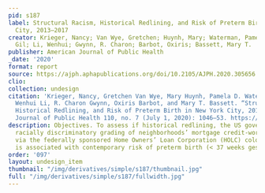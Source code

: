 ```yaml
---
pid: s187
label: Structural Racism, Historical Redlining, and Risk of Preterm Birth in New York
  City, 2013–2017
creator: Krieger, Nancy; Van Wye, Gretchen; Huynh, Mary; Waterman, Pamela D.; Maduro,
  Gil; Li, Wenhui; Gwynn, R. Charon; Barbot, Oxiris; Bassett, Mary T.
publisher: American Journal of Public Health
_date: '2020'
format: report
source: https://ajph.aphapublications.org/doi/10.2105/AJPH.2020.305656
clio:
collection: undesign
citation: 'Krieger, Nancy, Gretchen Van Wye, Mary Huynh, Pamela D. Waterman, Gil Maduro,
  Wenhui Li, R. Charon Gwynn, Oxiris Barbot, and Mary T. Bassett. “Structural Racism,
  Historical Redlining, and Risk of Preterm Birth in New York City, 2013–2017.” American
  Journal of Public Health 110, no. 7 (July 1, 2020): 1046–53. https://doi.org/10.2105/AJPH.2020.305656.'
description: Objectives. To assess if historical redlining, the US government’s 1930s
  racially discriminatory grading of neighborhoods’ mortgage credit-worthiness, implemented
  via the federally sponsored Home Owners’ Loan Corporation (HOLC) color-coded maps,
  is associated with contemporary risk of preterm birth (< 37 weeks gestation).
order: '097'
layout: undesign_item
thumbnail: "/img/derivatives/simple/s187/thumbnail.jpg"
full: "/img/derivatives/simple/s187/fullwidth.jpg"
---
```

